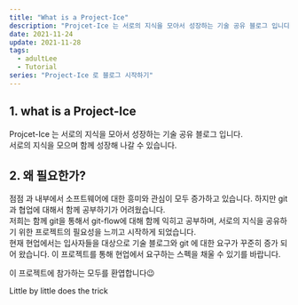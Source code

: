 ```yaml
---
title: "What is a Project-Ice"
description: "Projcet-Ice 는 서로의 지식을 모아서 성장하는 기술 공유 블로그 입니다."
date: 2021-11-24
update: 2021-11-28
tags:
  - adultLee
  - Tutorial
series: "Project-Ice 로 블로그 시작하기"
---
```


## 1. what is a Project-Ice

Projcet-Ice 는 서로의 지식을 모아서 성장하는 기술 공유 블로그 입니다.<br>
서로의 지식을 모으며 함께 성장해 나갈 수 있습니다.<br>

## 2. 왜 필요한가?

점점 과 내부에서 소프트웨어에 대한 흥미와 관심이 모두 증가하고 있습니다. 하지만 git과 협업에 대해서 함께 공부하기가 어려웠습니다. <br>
저희는 함께 git을 통해서 git-flow에 대해 함께 익히고 공부하며, 서로의 지식을 공유하기 위한 프로젝트의 필요성을 느끼고 시작하게 되었습니다.<br>
현재 현업에서는 입사자들을 대상으로 기술 블로그와 git 에 대한 요구가 꾸준히 증가 되어 왔습니다. 이 프로젝트를 통해 현업에서 요구하는 스펙을 채울 수 있기를 바랍니다.<br>

이 프로젝트에 참가하는 모두를 환엽합니다😉

Little by little does the trick
